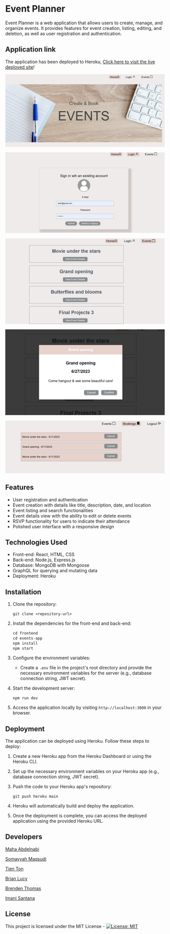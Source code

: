 # Event Planner

Event Planner is a web application that allows users to create, manage, and organize events. It provides features for event creation, listing, editing, and deletion, as well as user registration and authentication.

## Application link
The application has been deployed to Heroku,
 [Click here to visit the live deployed site]()!

 ![](./assets/p1.PNG)

 ![](./assets/p2.PNG)

 ![](./assets/p3.PNG)

 ![](./assets/p4.PNG)

 ![](./assets/p5.PNG)

## Features

- User registration and authentication
- Event creation with details like title, description, date, and location
- Event listing and search functionalities
- Event details view with the ability to edit or delete events
- RSVP functionality for users to indicate their attendance
- Polished user interface with a responsive design

## Technologies Used

- Front-end: React, HTML, CSS
- Back-end: Node.js, Express.js
- Database: MongoDB with Mongoose
- GraphQL for querying and mutating data
- Deployment: Heroku

## Installation

1. Clone the repository:

   ```shell
   git clone <repository-url>
   ```

2. Install the dependencies for the front-end and back-end:

   ```shell
   cd frontend
   cd events-app
   npm install
   npm start
   ```

3. Configure the environment variables:
   - Create a `.env` file in the project's root directory and provide the necessary environment variables for the server (e.g., database connection string, JWT secret).

4. Start the development server:

   ```shell
   npm run dev
   ```

5. Access the application locally by visiting `http://localhost:3000` in your browser.

## Deployment

The application can be deployed using Heroku. Follow these steps to deploy:

1. Create a new Heroku app from the Heroku Dashboard or using the Heroku CLI.

2. Set up the necessary environment variables on your Heroku app (e.g., database connection string, JWT secret).

3. Push the code to your Heroku app's repository:

   ```shell
   git push heroku main
   ```

4. Heroku will automatically build and deploy the application.

5. Once the deployment is complete, you can access the deployed application using the provided Heroku URL.

## Developers
[Maha Abdelnabi](https://github.com/Maha-Abdelnabi)

[Somayyah Maqsudi](https://github.com/SomayyahMaqsudi)

[Tien Ton](https://github.com/TimothyLai1121)

[Brian Lucy](https://github.com/BrianLucy)

[Brenden Thomas](https://github.com/mightjustdie)

[Imani Santana](https://github.com/Santanaco)



## License
This project is licensed under the MIT License - [![License: MIT](https://img.shields.io/badge/License-MIT-yellow.svg)](https://opensource.org/licenses/MIT)
